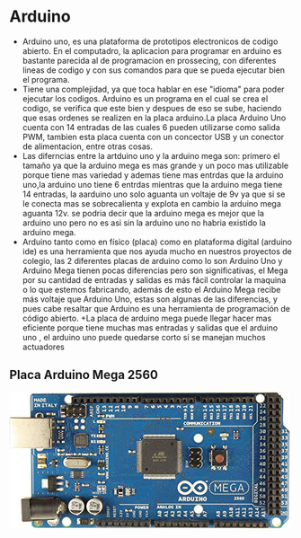 # Arduino
+ Arduino uno, es una plataforma de prototipos electronicos de codigo abierto. En el computadro, la aplicacion para programar en arduino es bastante parecida al de programacion en prossecing, con diferentes lineas de codigo y con sus comandos para que se pueda ejecutar bien el programa. 
+ Tiene una complejidad, ya que toca hablar en ese "idioma" para poder ejecutar los codigos.
Arduino es un programa en el cual se crea el codigo, se verifica que este bien y despues de eso se sube, haciendo que esas ordenes se realizen en la placa arduino.La placa Arduino Uno cuenta con 14 entradas de las cuales 6 pueden utilizarse como salida PWM, tambien esta placa cuenta con un concector USB y un conector de alimentacion, entre otras cosas.
+ Las diferncias entre la artduino uno y la arduino mega son: primero el tamaño ya que la arduino mega es mas grande y un poco mas utilizable porque tiene mas variedad y ademas tiene mas entrdas que la arduino uno,la arduino uno tiene 6 entrdas mientras que la arduino mega tiene 14 entradas, la aarduino uno solo aguanta un voltaje de 9v ya que si se le conecta mas se sobrecalienta y explota en cambio la arduino mega aguanta 12v. se podria decir que la arduino mega es mejor que la arduino uno pero no es asi sin la arduino uno no habria existido la arduino mega.
+ Arduino tanto como en físico (placa) como en  plataforma digital (arduino ide)  es una herramienta que  nos ayuda mucho en nuestros proyectos de colegio, las 2 diferentes placas de arduino como lo son Arduino Uno  y Arduino Mega  tienen pocas diferencias pero son significativas, el Mega por su cantidad de entradas y salidas es más fácil controlar la maquina o lo que estemos fabricando, además de esto el Arduino Mega recibe más voltaje que Arduino Uno, estas son algunas de las diferencias, y pues cabe resaltar que Arduino es una herramienta de programación de código abierto.
+La placa de arduino mega puede llegar hacer mas eficiente porque tiene muchas mas entradas y salidas que el arduino uno , el arduino uno puede quedarse corto si se manejan muchos actuadores 
## Placa Arduino Mega 2560
![1](https://github.com/germangarci/PROYECTO-GUIADO/blob/master/Images/Arduino.jpg)

